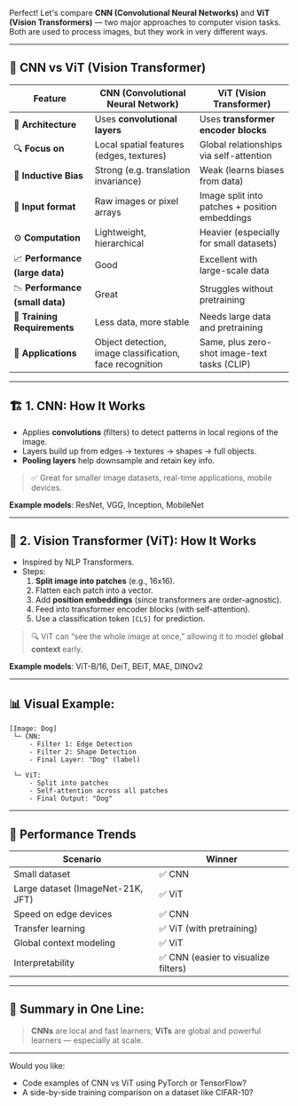 Perfect! Let's compare **CNN (Convolutional Neural Networks)** and **ViT (Vision Transformers)** — two major approaches to computer vision tasks. Both are used to process images, but they work in very different ways.

---

## 🧠 CNN vs ViT (Vision Transformer)

| Feature                | **CNN** (Convolutional Neural Network) | **ViT** (Vision Transformer)             |
|------------------------|-----------------------------------------|------------------------------------------|
| 🧱 **Architecture**       | Uses **convolutional layers**           | Uses **transformer encoder blocks**      |
| 🔍 **Focus on**           | Local spatial features (edges, textures)| Global relationships via self-attention  |
| 🧠 **Inductive Bias**     | Strong (e.g. translation invariance)   | Weak (learns biases from data)           |
| 📐 **Input format**       | Raw images or pixel arrays             | Image split into patches + position embeddings |
| ⚙️ **Computation**        | Lightweight, hierarchical              | Heavier (especially for small datasets)  |
| 📈 **Performance (large data)** | Good                               | Excellent with large-scale data          |
| 📉 **Performance (small data)** | Great                             | Struggles without pretraining             |
| 🧪 **Training Requirements**| Less data, more stable                | Needs large data and pretraining          |
| 🧰 **Applications**        | Object detection, image classification, face recognition | Same, plus zero-shot image-text tasks (CLIP) |

---

## 🏗️ **1. CNN: How It Works**

- Applies **convolutions** (filters) to detect patterns in local regions of the image.
- Layers build up from edges → textures → shapes → full objects.
- **Pooling layers** help downsample and retain key info.

> ✅ Great for smaller image datasets, real-time applications, mobile devices.

**Example models**:
ResNet, VGG, Inception, MobileNet

---

## 🧠 **2. Vision Transformer (ViT): How It Works**

- Inspired by NLP Transformers.
- Steps:
  1. **Split image into patches** (e.g., 16x16).
  2. Flatten each patch into a vector.
  3. Add **position embeddings** (since transformers are order-agnostic).
  4. Feed into transformer encoder blocks (with self-attention).
  5. Use a classification token `[CLS]` for prediction.

> 🔍 ViT can “see the whole image at once,” allowing it to model **global context** early.

**Example models**:
ViT-B/16, DeiT, BEiT, MAE, DINOv2

---

## 📊 Visual Example:

```
[Image: Dog]
 └─ CNN:
     - Filter 1: Edge Detection
     - Filter 2: Shape Detection
     - Final Layer: "Dog" (label)

 └─ ViT:
     - Split into patches
     - Self-attention across all patches
     - Final Output: "Dog"
```

---

## 🧪 Performance Trends

| Scenario                    | Winner          |
|----------------------------|------------------|
| Small dataset              | ✅ CNN            |
| Large dataset (ImageNet-21K, JFT) | ✅ ViT       |
| Speed on edge devices      | ✅ CNN            |
| Transfer learning          | ✅ ViT (with pretraining) |
| Global context modeling    | ✅ ViT            |
| Interpretability           | ✅ CNN (easier to visualize filters) |

---

## 🧠 Summary in One Line:

> **CNNs** are local and fast learners;
> **ViTs** are global and powerful learners — especially at scale.

---

Would you like:
- Code examples of CNN vs ViT using PyTorch or TensorFlow?
- A side-by-side training comparison on a dataset like CIFAR-10?
